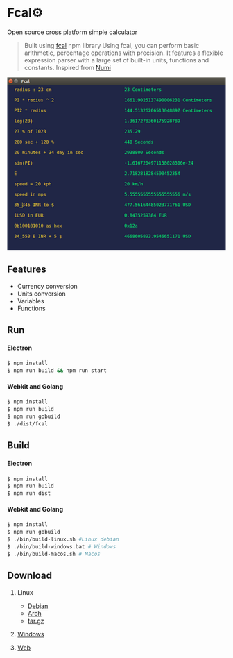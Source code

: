 # Fcal⚙️

Open source cross platform simple calculator

> Built using [fcal](https://github.com/5anthosh/fcal) npm library
> Using fcal, you can perform basic arithmetic, percentage operations with precision.
> It features a flexible expression parser with a large set of built-in units, functions and constants.
> Inspired from [Numi](https://numi.app)

![Fcal gui](https://raw.githubusercontent.com/5anthosh/fcal/assets/fcal-gui.png)

## Features

- Currency conversion
- Units conversion
- Variables
- Functions

## Run

#### Electron

```sh
$ npm install
$ npm run build && npm run start
```

#### Webkit and Golang

```sh
$ npm install
$ npm run build
$ npm run gobuild
$ ./dist/fcal
```

## Build

#### Electron

```sh
$ npm install
$ npm run build
$ npm run dist
```

#### Webkit and Golang

```sh
$ npm install
$ npm run gobuild
$ ./bin/build-linux.sh #Linux debian
$ ./bin/build-windows.bat # Windows
$ ./bin/build-macos.sh # Macos
```

## Download

1. Linux
   - [Debian](https://github.com/5anthosh/fcal-gui/releases/download/v0.0.1/fcal_0.0.1_amd64.deb)
   - [Arch](https://github.com/5anthosh/fcal-gui/releases/download/v0.0.1/fcal-0.0.1.pacman)
   - [tar.gz](https://github.com/5anthosh/fcal-gui/releases/download/v0.0.1/fcal-0.0.1.tar.gz)
2. [Windows](https://github.com/5anthosh/fcal-gui/releases/download/v0.0.1/Fcal.Setup.0.0.1.exe)

3. [Web](https://fca1.netlify.app)
